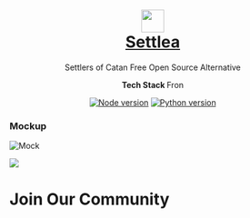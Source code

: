 <h1 align="center" style="border-bottom: none">
            <img src="https://i.ibb.co/VvT1KsK/S.png" width="40" />
 <div>
 <a href="#"> Settlea </a>

  </div>
 </h1>


<p align="center"> Settlers of Catan Free Open Source Alternative </p>

<p align="center">
<b> Tech Stack </b>
Fron

</p>

<div align="center">

[![Node version](https://img.shields.io/badge/node-%3E%3D%2018.19.1-brightgreen)](http://nodejs.org/download/)
[![Python version](https://img.shields.io/badge/python-3.8%20%7C%203.9%20%7C%203.10-blue)](https://conventionalcommits.org)
</div>

<h3> Mockup </h3>

![Mock](https://i.ibb.co/wJbp6sq/Group-40.png)

<img src="https://static.scarf.sh/a.png?x-pxid=c12a77cc-855e-4602-8a0f-614b2d0da56a" />

# Join Our Community

<a href="https://discord.gg/5RgZmkW" target="_blank">
<img src="https://discordapp.com/api/guilds/1270457293070143558/widget.png?style=banner3" alt="">


</a>
